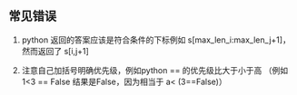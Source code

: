 ## 常见错误

1. python 返回的答案应该是符合条件的下标例如 s[max_len_i:max_len_j+1]，然而返回了 s[i,j+1]

2. 注意自己加括号明确优先级，例如python == 的优先级比大于小于高 （例如 1<3 == False 结果是False，因为相当于 a< (3==False)）